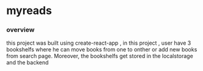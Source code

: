 # myreads


### overview
this project was built using create-react-app , in this project  , user have 3 bookshelfs where he can move books from one to onther or add new books from search page. Moreover, the bookshelfs get stored in the localstorage and the backend 
 
